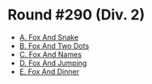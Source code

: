 # Round #290 (Div. 2)

* [A. Fox And Snake][]
* [B. Fox And Two Dots][]
* [C. Fox And Names][]
* [D. Fox And Jumping][]
* [E. Fox And Dinner][]

[A. Fox And Snake]:    http://codeforces.com/contest/510/problem/A
[B. Fox And Two Dots]: http://codeforces.com/contest/510/problem/B
[C. Fox And Names]:    http://codeforces.com/contest/510/problem/C
[D. Fox And Jumping]:  http://codeforces.com/contest/510/problem/D
[E. Fox And Dinner]:   http://codeforces.com/contest/510/problem/E
